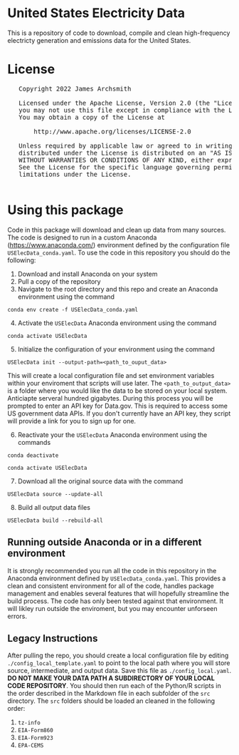 # United States Electricity Data

This is a repository of code to download, compile and clean high-frequency electricty generation and emissions data for the United States. 

# License

<pre>
   Copyright 2022 James Archsmith

   Licensed under the Apache License, Version 2.0 (the "License");
   you may not use this file except in compliance with the License.
   You may obtain a copy of the License at

       http://www.apache.org/licenses/LICENSE-2.0

   Unless required by applicable law or agreed to in writing, software
   distributed under the License is distributed on an "AS IS" BASIS,
   WITHOUT WARRANTIES OR CONDITIONS OF ANY KIND, either express or implied.
   See the License for the specific language governing permissions and
   limitations under the License.
 </pre>
 
# Using this package

Code in this package will download and clean up data from many sources. The code is designed to run in a custom Anaconda (<https://www.anaconda.com/>) environment defined by the configuration file `USElecData_conda.yaml`. To use the code in this repository you should do the following:
1. Download and install Anaconda on your system
2. Pull a copy of the repository
3. Navigate to the root directory and this repo and create an Anaconda environment using the command 

`conda env create -f USElecData_conda.yaml`

4. Activate the `USElecData` Anaconda environment using the command 

`conda activate USElecData`

5. Initialize the configuration of your environment using the command 

`USElecData init --output-path=<path_to_ouput_data>` 

This will create a local configuration file and set environment variables within your enviroment that scripts will use later. The `<path_to_output_data>` is a folder where you would like the data to be stored on your local system. Anticiapte serveral hundred gigabytes. During this process you will be prompted to enter an API key for Data.gov. This is required to access some US government data APIs. If you don't currently have an API key, they script will provide a link for you to sign up for one. 

6. Reactivate your the `USElecData` Anaconda environment using the commands 

`conda deactivate`

`conda activate USElecData`

7. Download all the original source data with the command

`USElecData source --update-all`

8. Build all output data files

`USElecData build --rebuild-all`

## Running outside Anaconda or in a different environment

It is strongly recommended you run all the code in this repository in the Anaconda environment defined by `USElecData_conda.yaml`. This provides a clean and consistent environment for all of the code, handles package management and enables several features that will hopefully streamline the build process. The code has only been tested against that environment. It will likley run outside the enviroment, but you may encounter unforseen errors. 

## Legacy Instructions

After pulling the repo, you should create a local configuration file by editing `./config_local_template.yaml` to point to the local path where you will store source, intermediate, and output data. Save this file as `./config_local.yaml`. **DO NOT MAKE YOUR DATA PATH A SUBDIRECTORY OF YOUR LOCAL CODE REPOSITORY**. You should then run each of the Python/R scripts in the order described in the Markdown file in each subfolder of the `src` directory. The `src` folders should be loaded an cleaned in the following order:
 1. `tz-info`
 2. `EIA-Form860`
 3. `EIA-Form923`
 4. `EPA-CEMS`


